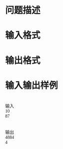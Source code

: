 

# 问题描述



# 输入格式



# 输出格式



# 输入输出样例


<p>
<br/>
<span style="font-family:Microsoft YaHei;"> 输入</span><br/>
<span style="font-family:Microsoft YaHei;"> 10</span><br/>
<span style="font-family:Microsoft YaHei;"> 87</span> 
</p>
<p>
<br/>
<span style="font-family:Microsoft YaHei;"> 输出</span><br/>
<span style="font-family:Microsoft YaHei;"> 4884</span><br/>
<span style="font-family:Microsoft YaHei;"> 4</span> 
</p>
